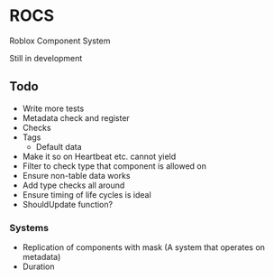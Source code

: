 # ROCS
Roblox Component System

Still in development

## Todo
- Write more tests
- Metadata check and register
- Checks
- Tags
    - Default data
- Make it so on Heartbeat etc. cannot yield
- Filter to check type that component is allowed on
- Ensure non-table data works
- Add type checks all around
- Ensure timing of life cycles is ideal
- ShouldUpdate function?

### Systems
- Replication of components with mask (A system that operates on metadata)
- Duration